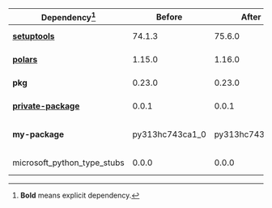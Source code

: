 |Dependency[^1]|Before|After|Change|Environments|
|-|-|-|-|-|
|[**setuptools**](https://pypi.org/project/setuptools)|74.1.3|75.6.0|Major Upgrade|*all envs* on osx-arm64|
|[**polars**](https://prefix.dev/channels/conda-forge/packages/polars)|1.15.0|1.16.0|Minor Upgrade|*all envs* on osx-arm64|
|**pkg**|0.23.0|0.23.0|Other|*all envs* on linux-64|
|[**private-package**](https://prefix.dev/channels/setup-pixi-test/packages/private-package)|0.0.1|0.0.1|Other|*all envs* on osx-arm64|
|**my-package**|py313hc743ca1_0|py313hc743ca1_1|Only build string|*all envs* on osx-arm64|
|microsoft_python_type_stubs|0.0.0|0.0.0|Other|*all envs* on linux-64|

[^1]: **Bold** means explicit dependency.
[^2]: Dependency got downgraded.
